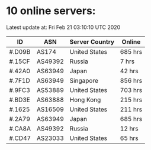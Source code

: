 # 10 online servers:

Latest update at: Fri Feb 21 03:10:10 UTC 2020

| ID | ASN | Server Country | Online |
| -- | --- | -------------- | ------ |
| #.D09B | AS174 | United States | 685 hrs |
| #.15CF | AS49392 | Russia | 7 hrs |
| #.42A0 | AS63949 | Japan | 42 hrs |
| #.7F1D | AS63949 | Singapore | 856 hrs |
| #.9FC3 | AS53889 | United States | 703 hrs |
| #.BD3E | AS63888 | Hong Kong | 215 hrs |
| #.1625 | AS16509 | United States | 211 hrs |
| #.2A79 | AS63949 | Japan | 685 hrs |
| #.CA8A | AS49392 | Russia | 12 hrs |
| #.CD47 | AS23033 | United States | 65 hrs |

